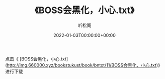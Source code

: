 ﻿---
title:  《BOSS会黑化，小心.txt》
date:   2022-01-03T00:00:00+00:00
author: 听松阁
layout: post
permalink: /BOSS会黑化，小心/
categories: 小说
tags: [小说]
---

点击《 [BOSS会黑化，小心.txt](<a href="http://img.660000.xyz/bookstukust/book/bntxt/11/BOSS" target=_blank>http://img.660000.xyz/bookstukust/book/bntxt/11/BOSS会黑化，小心.txt)》进行下载